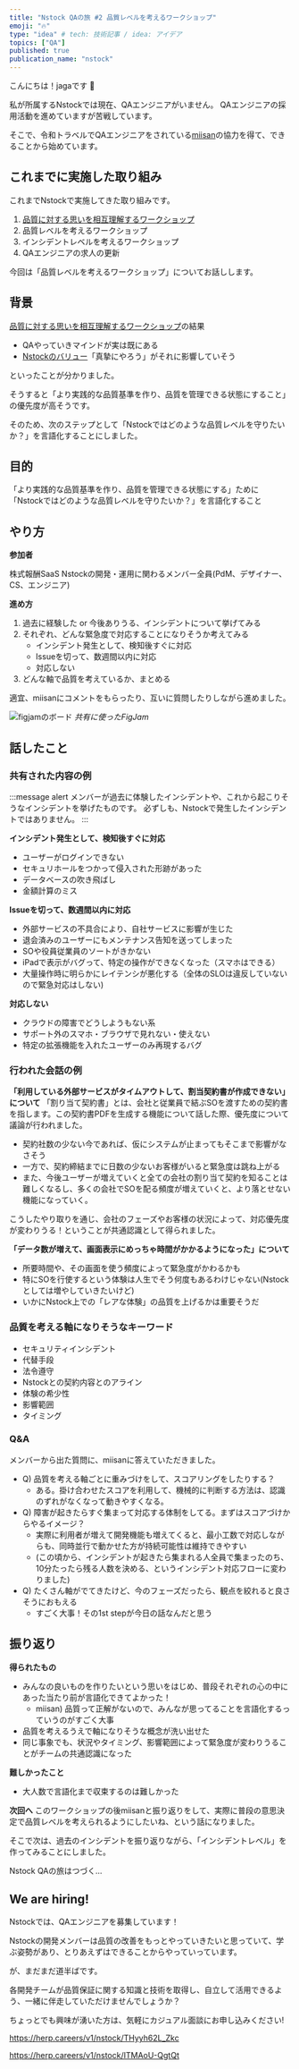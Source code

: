 ```yaml
---
title: "Nstock QAの旅 #2 品質レベルを考えるワークショップ"
emoji: "🔥"
type: "idea" # tech: 技術記事 / idea: アイデア
topics: ["QA"]
published: true
publication_name: "nstock"
---
```


こんにちは！jagaです 🥔

私が所属するNstockでは現在、QAエンジニアがいません。
QAエンジニアの採用活動を進めていますが苦戦しています。

そこで、令和トラベルでQAエンジニアをされている[miisan](https://x.com/mii________san)の協力を得て、できることから始めています。

## これまでに実施した取り組み
これまでNstockで実施してきた取り組みです。

1. [品質に対する思いを相互理解するワークショップ](https://zenn.dev/nstock/articles/nstock-qa-journey-1)
2. 品質レベルを考えるワークショップ
3. インシデントレベルを考えるワークショップ
4. QAエンジニアの求人の更新

今回は「品質レベルを考えるワークショップ」についてお話しします。

## 背景

[品質に対する思いを相互理解するワークショップ](https://zenn.dev/nstock/articles/nstock-qa-journey-1)の結果

- QAやっていきマインドが実は既にある
- [Nstockのバリュー](https://nstock.co.jp/blog/nstock_culture_01)「真摯にやろう」がそれに影響していそう

といったことが分かりました。

そうすると「より実践的な品質基準を作り、品質を管理できる状態にすること」の優先度が高そうです。

そのため、次のステップとして「Nstockではどのような品質レベルを守りたいか？」を言語化することにしました。

## 目的

「より実践的な品質基準を作り、品質を管理できる状態にする」ために「Nstockではどのような品質レベルを守りたいか？」を言語化すること

## やり方

**参加者**

株式報酬SaaS Nstockの開発・運用に関わるメンバー全員(PdM、デザイナー、CS、エンジニア)

**進め方**

1. 過去に経験した or 今後ありうる、インシデントについて挙げてみる
2. それぞれ、どんな緊急度で対応することになりそうか考えてみる
     - インシデント発生として、検知後すぐに対応
     - Issueを切って、数週間以内に対応
     - 対応しない
3. どんな軸で品質を考えているか、まとめる

適宜、miisanにコメントをもらったり、互いに質問したりしながら進めました。

![figjamのボード](/images/nstock-qa-journey-2/figjam.png)
*共有に使ったFigJam*

## 話したこと

### 共有された内容の例

:::message alert
メンバーが過去に体験したインシデントや、これから起こりそうなインシデントを挙げたものです。
必ずしも、Nstockで発生したインシデントではありません。
:::

**インシデント発生として、検知後すぐに対応**
- ユーザーがログインできない
- セキュリホールをつかって侵入された形跡があった
- データベースの吹き飛ばし
- 金額計算のミス

**Issueを切って、数週間以内に対応**
- 外部サービスの不具合により、自社サービスに影響が生じた
- 退会済みのユーザーにもメンテナンス告知を送ってしまった
- SOや役員従業員のソートがきかない
- iPadで表示がバグって、特定の操作ができなくなった（スマホはできる）
- 大量操作時に明らかにレイテンシが悪化する（全体のSLOは違反していないので緊急対応はしない)

**対応しない**
- クラウドの障害でどうしようもない系
- サポート外のスマホ・ブラウザで見れない・使えない
- 特定の拡張機能を入れたユーザーのみ再現するバグ

### 行われた会話の例

**「利用している外部サービスがタイムアウトして、割当契約書が作成できない」について**
「割り当て契約書」とは、会社と従業員で結ぶSOを渡すための契約書を指します。この契約書PDFを生成する機能について話した際、優先度について議論が行われました。

- 契約社数の少ない今であれば、仮にシステムが止まってもそこまで影響がなさそう
- 一方で、契約締結までに日数の少ないお客様がいると緊急度は跳ね上がる
- また、今後ユーザーが増えていくと全ての会社の割り当て契約を知ることは難しくなるし、多くの会社でSOを配る頻度が増えていくと、より落とせない機能になっていく。

こうしたやり取りを通じ、会社のフェーズやお客様の状況によって、対応優先度が変わりうる！ということが共通認識として得られました。

**「データ数が増えて、画面表示にめっちゃ時間がかかるようになった」について**
- 所要時間や、その画面を使う頻度によって緊急度がかわるかも
- 特にSOを行使するという体験は人生でそう何度もあるわけじゃない(Nstockとしては増やしていきたいけど)
- いかにNstock上での「レアな体験」の品質を上げるかは重要そうだ

### 品質を考える軸になりそうなキーワード
- セキュリティインシデント
- 代替手段
- 法令遵守
- Nstockとの契約内容とのアライン
- 体験の希少性
- 影響範囲
- タイミング

### Q&A
メンバーから出た質問に、miisanに答えていただきました。

- Q) 品質を考える軸ごとに重みづけをして、スコアリングをしたりする？
    - ある。掛け合わせたスコアを利用して、機械的に判断する方法は、認識のずれがなくなって動きやすくなる。
- Q) 障害が起きたらすぐ集まって対応する体制をしてる。まずはスコアづけからやるイメージ？
    - 実際に利用者が増えて開発機能も増えてくると、最小工数で対応しながらも、同時並行で動かせた方が持続可能性は維持できやすい
    - (この頃から、インシデントが起きたら集まれる人全員で集まったのち、10分たったら残る人数を決める、というインシデント対応フローに変わりました)
- Q) たくさん軸がでてきたけど、今のフェーズだったら、観点を絞れると良さそうにおもえる
    - すごく大事！その1st stepが今日の話なんだと思う

## 振り返り
**得られたもの**
- みんなの良いものを作りたいという思いをはじめ、普段それぞれの心の中にあった当たり前が言語化できてよかった！
  - miisan) 品質って正解がないので、みんなが思ってることを言語化するっていうのがすごく大事
- 品質を考えるうえで軸になりそうな概念が洗い出せた
- 同じ事象でも、状況やタイミング、影響範囲によって緊急度が変わりうることがチームの共通認識になった

**難しかったこと**
- 大人数で言語化まで収束するのは難しかった

**次回へ**
このワークショップの後miisanと振り返りをして、実際に普段の意思決定で品質レベルを考えられるようにしたいね、という話になりました。

そこで次は、過去のインシデントを振り返りながら、「インシデントレベル」を作ってみることにしました。

Nstock QAの旅はつづく...

## We are hiring!

Nstockでは、QAエンジニアを募集しています！

Nstockの開発メンバーは品質の改善をもっとやっていきたいと思っていて、学ぶ姿勢があり、とりあえずはできることからやっていっています。

が、まだまだ道半ばです。

各開発チームが品質保証に関する知識と技術を取得し、自立して活用できるよう、一緒に伴走していただけませんでしょうか？

ちょっとでも興味が湧いた方は、気軽にカジュアル面談にお申し込みください!

https://herp.careers/v1/nstock/THyyh62L_Zkc

https://herp.careers/v1/nstock/ITMAoU-QgtQt